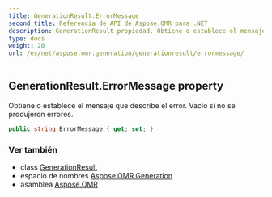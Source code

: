```yaml
---
title: GenerationResult.ErrorMessage
second_title: Referencia de API de Aspose.OMR para .NET
description: GenerationResult propiedad. Obtiene o establece el mensaje que describe el error. Vacío si no se produjeron errores.
type: docs
weight: 20
url: /es/net/aspose.omr.generation/generationresult/errormessage/
---
```

## GenerationResult.ErrorMessage property

Obtiene o establece el mensaje que describe el error. Vacío si no se produjeron errores.

```csharp
public string ErrorMessage { get; set; }
```

### Ver también

* class [GenerationResult](../)
* espacio de nombres [Aspose.OMR.Generation](../../generationresult/)
* asamblea [Aspose.OMR](../../../)


